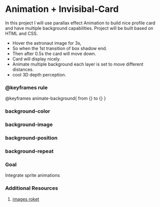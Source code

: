 # Animation + Invisibal-Card
In this project I will use parallax effect Animation to build nice profile card and have multiple background capabilities. Project will be built based on HTML and CSS.
* Hover the astronaut image for 3s, 
* So when the 1st transition of box shadow end. 
* Then after 0.5s the card will move down. 
* Card will display nicely. 
* Animate multiple background each layer is set to move different distances.
* cool 3D depth perception.

### @keyframes rule
@keyframes animate-background{ from {} to {} }

### background-color


### background-image

### background-position

### background-repeat

### Goal
Integrate sprite animations


### Additional Resources
1. <a href="https://www.kisspng.com/free/roket.html" target="_blank">images roket</a>

